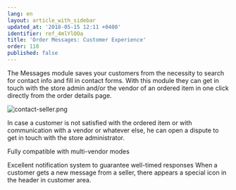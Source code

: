 ```yaml
---
lang: en
layout: article_with_sidebar
updated_at: '2018-05-15 12:11 +0400'
identifier: ref_4mlYlOOa
title: 'Order Messages: Customer Experience'
order: 110
published: false
---
```

The Messages module saves your customers from the necessity to search for contact info and fill in contact forms. With this module they can get in touch with the store admin and/or the vendor of an ordered item in one click directly from the order details page. 

![contact-seller.png]({{site.baseurl}}/attachments/ref_4mlYlOOa/contact-seller.png)

In case a customer is not satisfied with the ordered item or with communication with a vendor or whatever else, he can open a dispute to get in touch with the store administrator. 


Fully compatible with multi-vendor modes


Excellent notification system to guarantee well-timed responses
When a customer gets a new message from a seller, there appears a special icon in the header in customer area. 